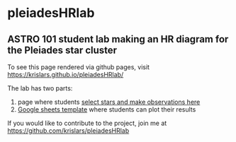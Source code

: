 # pleiadesHRlab
## ASTRO 101 student lab making an HR diagram for the Pleiades star cluster

To see this page rendered via github pages, visit <https://krislars.github.io/pleiadesHRlab/>

The lab has two parts:
1. page where students [select stars and make observations here](Pleiades.html) 
2. [Google sheets template](https://docs.google.com/spreadsheets/d/1q-FHZ0XBOFdSdVLwLBQKaTP9XjQjtGV9G_KCNwJGXc4/edit?usp=sharing) where students can plot their results

If you would like to contribute to the project, join me at <https://github.com/krislars/pleiadesHRlab>
